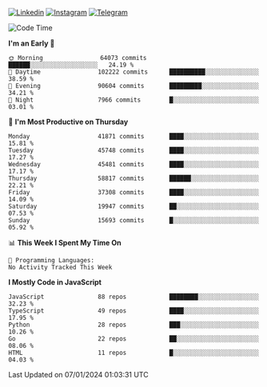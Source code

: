 [![Linkedin](https://img.shields.io/badge/-Archie-blue?style=flat-square&labelColor=gray&logo=Linkedin&logoColor=white&link=https://www.linkedin.com/in/archisdi)](https://www.linkedin.com/in/archisdi)
[![Instagram](https://img.shields.io/badge/-@archisdi-orange?style=flat-square&labelColor=gray&logo=Instagram&logoColor=white&link=https://www.instagram.com/archisdi)](https://www.instagram.com/archisdi)
[![Telegram](https://img.shields.io/badge/-aai-informational?style=flat-square&labelColor=gray&logo=telegram&logoColor=white&link=https://t.me/archisdi)](https://t.me/archisdi)

<!--START_SECTION:waka-->
![Code Time](http://img.shields.io/badge/Code%20Time-2%2C495%20hrs%2046%20mins-blue)

**I'm an Early 🐤** 

```text
🌞 Morning                64073 commits       ██████░░░░░░░░░░░░░░░░░░░   24.19 % 
🌆 Daytime                102222 commits      ██████████░░░░░░░░░░░░░░░   38.59 % 
🌃 Evening                90604 commits       █████████░░░░░░░░░░░░░░░░   34.21 % 
🌙 Night                  7966 commits        █░░░░░░░░░░░░░░░░░░░░░░░░   03.01 % 
```
📅 **I'm Most Productive on Thursday** 

```text
Monday                   41871 commits       ████░░░░░░░░░░░░░░░░░░░░░   15.81 % 
Tuesday                  45748 commits       ████░░░░░░░░░░░░░░░░░░░░░   17.27 % 
Wednesday                45481 commits       ████░░░░░░░░░░░░░░░░░░░░░   17.17 % 
Thursday                 58817 commits       ██████░░░░░░░░░░░░░░░░░░░   22.21 % 
Friday                   37308 commits       ████░░░░░░░░░░░░░░░░░░░░░   14.09 % 
Saturday                 19947 commits       ██░░░░░░░░░░░░░░░░░░░░░░░   07.53 % 
Sunday                   15693 commits       █░░░░░░░░░░░░░░░░░░░░░░░░   05.92 % 
```


📊 **This Week I Spent My Time On** 

```text
💬 Programming Languages: 
No Activity Tracked This Week
```

**I Mostly Code in JavaScript** 

```text
JavaScript               88 repos            ████████░░░░░░░░░░░░░░░░░   32.23 % 
TypeScript               49 repos            ████░░░░░░░░░░░░░░░░░░░░░   17.95 % 
Python                   28 repos            ███░░░░░░░░░░░░░░░░░░░░░░   10.26 % 
Go                       22 repos            ██░░░░░░░░░░░░░░░░░░░░░░░   08.06 % 
HTML                     11 repos            █░░░░░░░░░░░░░░░░░░░░░░░░   04.03 % 
```




 Last Updated on 07/01/2024 01:03:31 UTC
<!--END_SECTION:waka-->